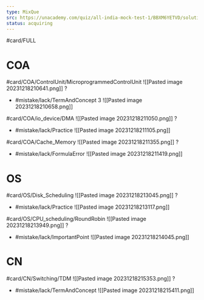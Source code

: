 ```yaml
---
type: MixQue
src: https://unacademy.com/quiz/all-india-mock-test-1/BBXM6YETVD/solutions/SP_WEE3WDNNL5NF8DRWU
status: acquiring
---
```

#card/FULL 

# COA

#card/COA/ControlUnit/MicroprogrammedControlUnit 
![[Pasted image 20231218210641.png]]
?
- #mistake/lack/TermAndConcept 
3
![[Pasted image 20231218210658.png]]

#card/COA/io_device/DMA 
![[Pasted image 20231218211050.png]]
?
- #mistake/lack/Practice
![[Pasted image 20231218211105.png]] 

#card/COA/Cache_Memory 
![[Pasted image 20231218211355.png]]
?
- #mistake/lack/FormulaError 
![[Pasted image 20231218211419.png]] 

# OS

#card/OS/Disk_Scheduling 
![[Pasted image 20231218213045.png]]
?
- #mistake/lack/Practice 
![[Pasted image 20231218213117.png]] 

#card/OS/CPU_scheduling/RoundRobin
![[Pasted image 20231218213949.png]]
?
- #mistake/lack/ImportantPoint 
![[Pasted image 20231218214045.png]] 



# CN

#card/CN/Switching/TDM
![[Pasted image 20231218215353.png]]
?
- #mistake/lack/TermAndConcept 
![[Pasted image 20231218215411.png]] 

